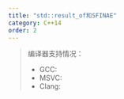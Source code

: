 ```yaml
---
title: "std::result_of和SFINAE"
category: C++14
order: 2
---
```


> 编译器支持情况：
> * GCC:
> * MSVC:
> * Clang:
